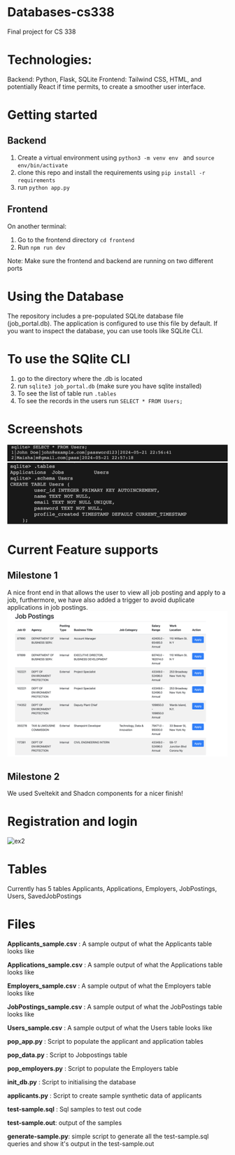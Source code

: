 # Databases-cs338
Final project for CS 338 


# Technologies:
Backend: Python, Flask, SQLite
Frontend: Tailwind CSS, HTML, and potentially React if time permits, to create a smoother user interface.


# Getting started 
## Backend

1. Create  a virtual environment using ```python3 -m venv env ``` and ```source env/bin/activate```
2. clone this repo and install the requirements using ```pip install -r requirements```
3. run ```python app.py```

## Frontend 

On another terminal:
1. Go to the frontend directory  ```cd frontend```
2. Run ```npm run dev```

Note: Make sure the frontend and backend are running on two different ports


# Using the Database
The repository includes a pre-populated SQLite database file (job_portal.db). The application is configured to use this file by default. If you want to inspect the database, you can use tools like SQLite CLI. 

# To use the SQlite CLI

1. go to the directory where the .db is located 
2. run ```sqlite3 job_portal.db``` (make sure you have sqlite installed)
3. To see the list of table run ```.tables```
4. To see the records in the users run ```SELECT * FROM Users;```

# Screenshots

![ex1](images/ex1.png)
![ex2](images/ex2.png)


# Current Feature supports 

## Milestone 1 
A nice front end in that allows the user to view all job posting and apply to a job, furthermore, we have also added a trigger to avoid duplicate applications in job postings. 
![ex2](images/ex3.png)


## Milestone 2 
We used Sveltekit and Shadcn components for a nicer finish!

# Registration and login 
![ex2](images/images/ScreenRecording2024-07-08at9.41.57PM-ezgif.com-video-to-gif-converter.gif)

# Tables 
Currently has 5 tables Applicants, Applications, Employers, JobPostings,  Users, SavedJobPostings    

# Files 

**Applicants_sample.csv** : A sample output of what the Applicants table looks like

**Applications_sample.csv** : A sample output of what the Applications table looks like

**Employers_sample.csv** : A sample output of what the Employers table looks like

**JobPostings_sample.csv** : A sample output of what the JobPostings table looks like

**Users_sample.csv** : A sample output of what the Users table looks like

**pop_app.py** : Script to populate the applicant and application tables

**pop_data.py** : Script to Jobpostings table

**pop_employers.py** : Script to populate the Employers table

**init_db.py** : Script to initialising the database 

**applicants.py** : Script to create sample synthetic data of applicants

**test-sample.sql** : Sql samples to test out code 

**test-sample.out**: output of the samples 

**generate-sample.py**: simple script to generate all the test-sample.sql queries and show it's output in the test-sample.out






